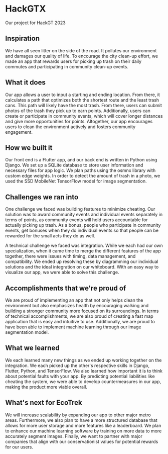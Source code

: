 # HackGTX
Our project for HackGT 2023

## Inspiration
We have all seen litter on the side of the road. It pollutes our environment and damages our quality of life. To encourage the city clean-up effort, we made an app that rewards users for picking up trash on their daily commutes and participating in community clean-up events.
## What it does
Our app allows a user to input a starting and ending location. From there, it calculates a path that optimizes both the shortest route and the least trash cans. This path will likely have the most trash. From there, users can submit photos of the trash they pick up to earn points. Additionally, users can create or participate in community events, which will cover longer distances and give more opportunities for points. Altogether, our app encourages users to clean the environment actively and fosters community engagement. 
## How we built it
Our front end is a Flutter app, and our back end is written in Python using Django. We set up a SQLite database to store user information and necessary files for app logic. We plan paths using the osmnx library with custom edge weights. In order to detect the amount of trash in a photo, we used the SSD MobileNet TensorFlow model for image segmentation. 
## Challenges we ran into
One challenge we faced was building features to minimize cheating. Our solution was to award community events and individual events separately in terms of points, as community events will hold users accountable for actually picking up trash. As a bonus, people who participate in community events, get bonuses when they do individual events so that people can be rewarded for the small acts they do as well.

A technical challenge we faced was integration. While we each had our own specialization, when it came time to merge the different features of the app together, there were issues with timing, data management, and compatibility. We ended up resolving these by diagramming our individual solutions and the ideal integration on our whiteboard. With an easy way to visualize our app, we were able to solve this challenge. 
## Accomplishments that we're proud of
We are proud of implementing an app that not only helps clean the environment but also emphasizes health by encouraging walking and building a stronger community more focused on its surroundings. In terms of technical accomplishments, we are also proud of creating a fast map application that is easy and intuitive to use. Additionally, we are proud to have been able to implement machine learning through our image segmentation model.
## What we learned
We each learned many new things as we ended up working together on the integration. We each picked up the other's respective skills in Django, Flutter, Python, and TensorFlow. We also learned how important it is to think about potential faults with your app. By predicting potential liabilities like cheating the system, we were able to develop countermeasures in our app, making the product more viable overall.
## What's next for EcoTrek
We will increase scalability by expanding our app to other major metro areas. Furthermore, we also plan to have a more structured database that allows for more user storage and more features like a leaderboard. We plan to enhance our machine learning software by training on more data to more accurately segment images. Finally, we want to partner with major companies that align with our conservationist values for potential rewards for our users.
